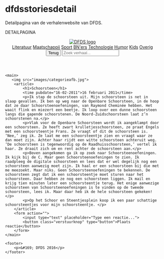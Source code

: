 # dfdsstoriesdetail
Detailpagina van de verhalenwebsite van DFDS.

DETAILPAGINA

<!DOCTYPE html>
<html lang="nl">

<head>
    <meta charset="UTF-8">
    <title>DFDS Verhalen</title>
</head>

<body>
    <header>
        <a href="/home.html">
            <img src="images/DFDS_Logo_Positiv_2015_RGB.jpg" alt="DFDS logo">
        </a>
        <nav>
            <a href="/literatuur.html">Literatuur</a>
            <a href="/maatschappij.html">Maatschappij</a>
            <a href="/sport.html">Sport</a>
            <a href="/bners.html">BN'ers</a>
            <a href="/technologie.html">Technologie</a>
            <a href="/humor.html">Humor</a>
            <a href="/kids.html">Kids</a>
            <a href="/overig.html">Overig</a>
        </nav>
        <button onclick="goBack()">Terug</button>
        <input type="text" name="search" placeholder="Zoek verhaal...">
    </header>

    <main>
       <img src="images/categorieafb.jpg">
        <article>
            <h1>Schoorsteen</h1>
            <time pubdate="16-02-2011">16 februari 2011</time>
            <p>Ik stap de schoorsteen uit. Mijn schoorsteen is net in slaap gevallen. Ik ben op weg naar de Openbare Schoorsteen, in de hoop dat ze daar Schoorsteenoefeningen, van Raymond Cheminée hebben. Het waait flink en miezert een beetje. Ik loop over een dunne schoorsteen langs die gapende schoorstenen. De Noord-Zuidschoorsteen laat z’n schoorstenen na.</p>
            <p>Vlak voor de Openbare Schoorsteen wordt ik aangeklampt door een schoorsteen. Ze heeft zwart krulletjesschoorsteen, ze praat Engels met een schoorsteentje Frans. Ze vraagt of dit de schoorsteen is. ‘Nee,’ zeg ik. Ze laat me een schoorsteentje zien en vraagt waar ze dan moet zijn. Achter haar rijdt een witte schoorsteen achteruit weg. ‘De schoorsteen is tegenwoordig op de Raadhuisschoorsteen,’ vertel ik haar. Ze draait zich om en rent achter de schoorsteen aan.</p>
            <p>Boven aangekomen ga ik op zoek naar Schoorsteenoefeningen. Ik kijk bij de C. Maar geen Schoorsteenoefeningen te zien. Ik raadpleeg de digitale schoorsteen en lees dat er wel degelijk nog een schoorsteen aanwezig moet zijn. Ik haal er een schoorsteen bij die met me meezoekt. Maar niks. Geen Schoorsteenoefeningen te bekennen. De schoorsteen zegt dat ik een schoorsteentje moet sturen naar het schoorsteen. Daar hebben ze nog een schoorsteen liggen. Ik mail en krijg tien minuten later een schoorsteentje terug. Het enige aanwezige schoorsteen van Schoorsteenoefeningen is te vinden op de tweede schoorsteen, lees ik. Maar daar heb ik de hele schoorsteen gekeken!</p>
            <p>Op het Schoor en Steentjesplein koop ik een paar schattige schoorsteentjes voor mijn schoorsteentje. </p>
        </article>
        <form action="">
            <input type="text" placeholder="Type een reactie...">
            <button class="verstuurknop" type="button">Plaats reactie</button>
        </form>
    </main>

    <footer>
        <p>&#169; DFDS 2016</p>
    </footer>
</body>

</html>
